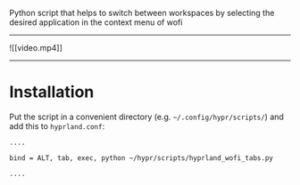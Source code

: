 Python script that helps to switch between workspaces by selecting the desired application in the context menu of wofi

---
![[video.mp4]]

---

# Installation
 Put the script in a convenient directory (e.g. `~/.config/hypr/scripts/`) and add this to `hyprland.conf`:
 ```
 ....
 
 bind = ALT, tab, exec, python ~/hypr/scripts/hyprland_wofi_tabs.py
 
 ....

```
